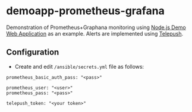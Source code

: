 # demoapp-prometheus-grafana
Demonstration of Prometheus+Graphana monitoring using [Node.js Demo Web Application](https://github.com/benc-uk/nodejs-demoapp) as an example.
Alerts are implemented using [Telepush](https://telepush.dev/).
## Configuration
- Create and edit ```/ansible/secrets.yml``` file as follows:
```
prometheus_basic_auth_pass: "<pass>"

prometheus_user: "<user>"
prometheus_pass: "<pass>"

telepush_token: "<your token>"
```
